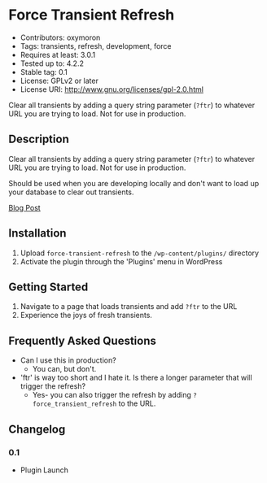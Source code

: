 # Force Transient Refresh
* Contributors: oxymoron
* Tags: transients, refresh, development, force
* Requires at least: 3.0.1
* Tested up to: 4.2.2
* Stable tag: 0.1
* License: GPLv2 or later
* License URI: http://www.gnu.org/licenses/gpl-2.0.html

Clear all transients by adding a query string parameter (`?ftr`) to whatever URL you are trying to load. Not for use in production.

## Description

Clear all transients by adding a query string parameter (`?ftr`) to whatever URL you are trying to load. Not for use in production.

Should be used when you are developing locally and don't want to load up your database to clear out transients.

[Blog Post](https://github.com/zachwills/wp-force-transient-refresh)

## Installation

1. Upload `force-transient-refresh` to the `/wp-content/plugins/` directory
2. Activate the plugin through the 'Plugins' menu in WordPress

## Getting Started
1. Navigate to a page that loads transients and add `?ftr` to the URL
2. Experience the joys of fresh transients.

## Frequently Asked Questions

* Can I use this in production?
    * You can, but don't.
* 'ftr' is way too short and I hate it. Is there a longer parameter that will trigger the refresh?
    * Yes- you can also trigger the refresh by adding `?force_transient_refresh` to the URL.

## Changelog

### 0.1
* Plugin Launch
